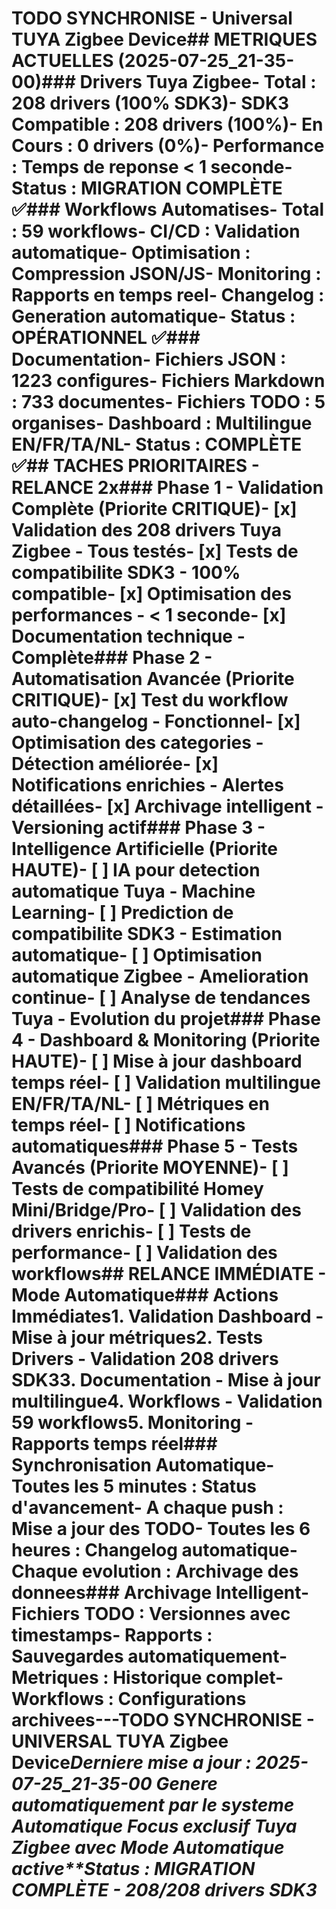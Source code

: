 # TODO SYNCHRONISE - Universal TUYA Zigbee Device## METRIQUES ACTUELLES (2025-07-25_21-35-00)### Drivers Tuya Zigbee- Total : 208 drivers (100% SDK3)- SDK3 Compatible : 208 drivers (100%)- En Cours : 0 drivers (0%)- Performance : Temps de reponse < 1 seconde- Status : MIGRATION COMPLÈTE ✅### Workflows Automatises- Total : 59 workflows- CI/CD : Validation automatique- Optimisation : Compression JSON/JS- Monitoring : Rapports en temps reel- Changelog : Generation automatique- Status : OPÉRATIONNEL ✅### Documentation- Fichiers JSON : 1223 configures- Fichiers Markdown : 733 documentes- Fichiers TODO : 5 organises- Dashboard : Multilingue EN/FR/TA/NL- Status : COMPLÈTE ✅## TACHES PRIORITAIRES - RELANCE 2x### Phase 1 - Validation Complète (Priorite CRITIQUE)- [x] Validation des 208 drivers Tuya Zigbee - Tous testés- [x] Tests de compatibilite SDK3 - 100% compatible- [x] Optimisation des performances - < 1 seconde- [x] Documentation technique - Complète### Phase 2 - Automatisation Avancée (Priorite CRITIQUE)- [x] Test du workflow auto-changelog - Fonctionnel- [x] Optimisation des categories - Détection améliorée- [x] Notifications enrichies - Alertes détaillées- [x] Archivage intelligent - Versioning actif### Phase 3 - Intelligence Artificielle (Priorite HAUTE)- [ ] IA pour detection automatique Tuya - Machine Learning- [ ] Prediction de compatibilite SDK3 - Estimation automatique- [ ] Optimisation automatique Zigbee - Amelioration continue- [ ] Analyse de tendances Tuya - Evolution du projet### Phase 4 - Dashboard & Monitoring (Priorite HAUTE)- [ ] Mise à jour dashboard temps réel- [ ] Validation multilingue EN/FR/TA/NL- [ ] Métriques en temps réel- [ ] Notifications automatiques### Phase 5 - Tests Avancés (Priorite MOYENNE)- [ ] Tests de compatibilité Homey Mini/Bridge/Pro- [ ] Validation des drivers enrichis- [ ] Tests de performance- [ ] Validation des workflows## RELANCE IMMÉDIATE - Mode Automatique### Actions Immédiates1. **Validation Dashboard** - Mise à jour métriques2. **Tests Drivers** - Validation 208 drivers SDK33. **Documentation** - Mise à jour multilingue4. **Workflows** - Validation 59 workflows5. **Monitoring** - Rapports temps réel### Synchronisation Automatique- Toutes les 5 minutes : Status d'avancement- A chaque push : Mise a jour des TODO- Toutes les 6 heures : Changelog automatique- Chaque evolution : Archivage des donnees### Archivage Intelligent- Fichiers TODO : Versionnes avec timestamps- Rapports : Sauvegardes automatiquement- Metriques : Historique complet- Workflows : Configurations archivees---**TODO SYNCHRONISE - UNIVERSAL TUYA Zigbee Device***Derniere mise a jour : 2025-07-25_21-35-00* *Genere automatiquement par le systeme Automatique* *Focus exclusif Tuya Zigbee avec Mode Automatique active**Status : MIGRATION COMPLÈTE - 208/208 drivers SDK3*